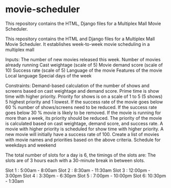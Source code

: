 # movie-scheduler
This repository contains the HTML, Django files for a Multiplex Mall Movie Scheduler.

This repository contains the HTML and Django files for a Multiplex Mall Movie Scheduler.
It establishes week-to-week movie scheduling in a multiplex mall 

Inputs: 
The number of new movies released this week.
Number of movies already running
Cast weightage (scale of 5)
Movie demand score (scale of 10)
Success rate (scale of 5)
Language of the movie
Features of the movie
Local language
Special days of the week


Constraints: 
Demand-based calculation of the number of shows and screens based on cast weightage and demand score.
Prime time is show time with higher priority.
Priority for shows is on a scale of 1 to 5 (5 shows) 5 highest priority and 1 lowest.
 If the success rate of the movie goes below 60 % number of shows/screens need to be reduced.
If the success rate goes below 30 % movie is likely to be removed.
If the movie is running for more than a week, its priority should be reduced.
The priority of the movie is calculated based on cast weightage, demand score, and success rate.
A movie with higher priority is scheduled for show time with higher priority.
A new movie will initially have a success rate of 100.
Create a list of movies with movie names and priorities based on the above criteria.
Schedule for weekdays and weekend 

The total number of slots for a day is 6, the timings of the slots are:
The slots are of 3 hours each with a 30-minute break in between slots.

Slot 1 :  5:00am - 8:00am
Slot 2 :  8:30am - 11:30am
Slot 3 :  12:00pm - 3:00pm
Slot 4 : 3:30pm - 6:30pm
Slot 5 : 7:00pm - 10:00pm
Slot 6: 10:30pm - 1:30am
